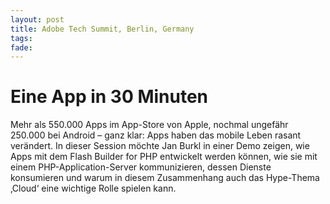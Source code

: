 ```yaml
---
layout: post
title: Adobe Tech Summit, Berlin, Germany
tags: 
fade: 
---
```

# Eine App in 30 Minuten
Mehr als 550.000 Apps im App-Store von Apple, nochmal ungefähr 250.000 bei Android – ganz klar: Apps haben das mobile Leben rasant verändert. In dieser Session möchte Jan Burkl in einer Demo zeigen, wie Apps mit dem Flash Builder for PHP entwickelt werden können, wie sie mit einem PHP-Application-Server kommunizieren, dessen Dienste konsumieren und warum in diesem Zusammenhang auch das Hype-Thema ‚Cloud‘ eine wichtige Rolle spielen kann.
